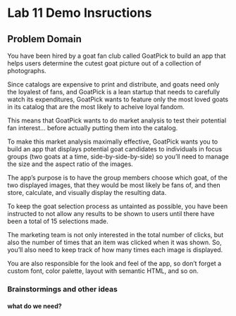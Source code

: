 # Lab 11 Demo Insructions

## Problem Domain

You have been hired by a goat fan club called GoatPick to build an app that helps users determine the cutest goat picture out of a collection of photographs.  

Since catalogs are expensive to print and distribute, and goats need only the loyalest of fans, and GoatPick is a lean startup that needs to carefully watch its expenditures, GoatPick wants to feature only the most loved goats in its catalog that are the most likely to acheive loyal fandom.

This means that GoatPick wants to do market analysis  to test their potential fan interest… before actually putting them into the catalog.

To make this market analysis maximally effective, GoatPick wants you to build an app that displays potential goat candidates to individuals in focus groups (two goats at a time, side-by-side-by-side) so you’ll need to manage the size and the aspect ratio of the images.

The app’s purpose is to have the group members choose which goat, of the two displayed images, that they would be most likely be fans of, and then store, calculate, and visually display the resulting data.

To keep the goat selection process as untainted as possible, you have been instructed to not allow any results to be shown to users until there have been a total of 15 selections made.

The marketing team is not only interested in the total number of clicks, but also the number of times that an item was clicked when it was shown. So, you’ll also need to keep track of how many times each image is displayed.

You are also responsible for the look and feel of the app, so don’t forget a custom font, color palette, layout with semantic HTML, and so on.

<!-- To recap:  Your app will randomly display two of these unique pictures at a time, the user should be able to click on their favorite.  Once clicked, the images will rerender another set of random pictures.  Although it is acceptable for the pictures to be shown back to back on today's iteration of this app, the two pictures rendered may not be the same.  

after choosing your favorite goat 15 times, the voting session will conclude and the app will render a list showing all of the goats names, the number of times they were viewed, and the number of clicks the received. -->

### Brainstormings and other ideas

#### what do we need?
